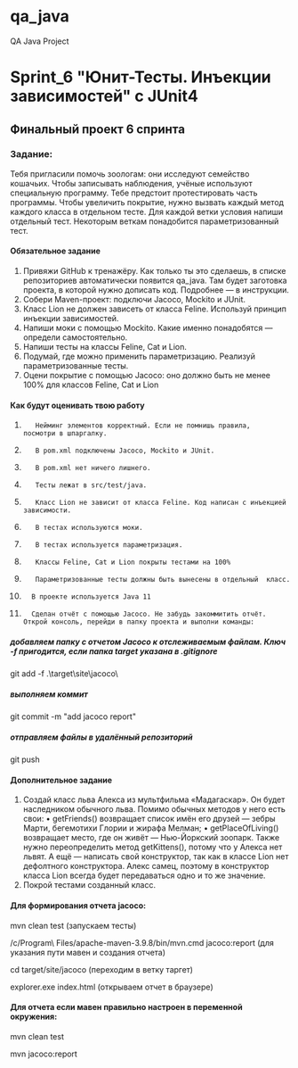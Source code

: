 # qa_java
QA Java Project

# Sprint_6 "Юнит-Тесты. Инъекции зависимостей" с JUnit4
## Финальный проект 6 спринта
### Задание:
Тебя пригласили помочь зоологам: они исследуют семейство кошачьих. Чтобы записывать наблюдения, учёные используют специальную программу. Тебе предстоит протестировать часть программы.
Чтобы увеличить покрытие, нужно вызвать каждый метод каждого класса в отдельном тесте.
Для каждой ветки условия напиши отдельный тест. Некоторым веткам понадобится параметризованный тест.

#### Обязательное задание
1.	Привяжи GitHub к тренажёру. Как только ты это сделаешь, в списке репозиториев автоматически появится qa_java. Там будет заготовка проекта, в которой нужно дописать код. Подробнее — в инструкции.
2.	Собери Maven-проект: подключи Jacoco, Mockito и JUnit.
3.	Класс Lion не должен зависеть от класса Feline. Используй принцип инъекции зависимостей.
4.	Напиши моки с помощью Mockito. Какие именно понадобятся — определи самостоятельно.
5.	Напиши тесты на классы Feline, Cat и Lion.
6.	Подумай, где можно применить параметризацию. Реализуй параметризованные тесты.
7.	Оцени покрытие с помощью Jacoco: оно должно быть не менее 100% для классов Feline, Cat и Lion

#### Как будут оценивать твою работу

1.	      Нейминг элементов корректный. Если не помнишь правила,   посмотри в шпаргалку.
2.	      В pom.xml подключены Jacoco, Mockito и JUnit.
3.	      В pom.xml нет ничего лишнего.
4.	      Тесты лежат в src/test/java.
5.	      Класс Lion не зависит от класса Feline. Код написан с инъекцией зависимости.
6.	      В тестах используются моки.
7.	      В тестах используется параметризация.
8.	      Классы Feline, Cat и Lion покрыты тестами на 100%
9.	      Параметризованные тесты должны быть вынесены в отдельный  класс.
10.	      В проекте используется Java 11
11.	      Сделан отчёт с помощью Jacoco. Не забудь закоммитить отчёт. Открой консоль, перейди в папку проекта и выполни команды:
##### добавляем папку с отчетом Jacoco к отслеживаемым файлам. Ключ -f пригодится, если папка target указана в .gitignore
git add -f .\target\site\jacoco\
##### выполняем коммит
git commit -m "add jacoco report"
##### отправляем файлы в удалённый репозиторий
git push

#### Дополнительное задание
1.	Создай класс льва Алекса из мультфильма «Мадагаскар». Он будет наследником обычного льва.
      Помимо обычных методов у него есть свои:
      •	getFriends() возвращает список имён его друзей — зебры Марти, бегемотихи Глории и жирафа Мелман;
      •	getPlaceOfLiving() возвращает место, где он живёт — Нью-Йоркский зоопарк.
      Также нужно переопределить метод getKittens(), потому что у Алекса нет львят. А ещё — написать свой конструктор, так как в классе Lion нет дефолтного конструктора. Алекс самец, поэтому в конструктор класса Lion всегда будет передаваться одно и то же значение.
2.	Покрой тестами созданный класс.

#### Для формирования отчета jacoco:
mvn clean test (запускаем тесты)

/c/Program\ Files/apache-maven-3.9.8/bin/mvn.cmd jacoco:report (для указания пути мавен и создания отчета)

cd target/site/jacoco (переходим в ветку таргет)

explorer.exe index.html (открываем отчет в браузере)

#### Для отчета если мавен правильно наcтроен в переменной окружения:
mvn clean test

mvn jacoco:report 